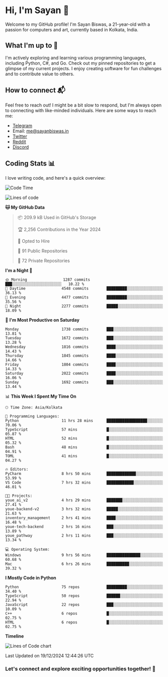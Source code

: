# Hi, I'm Sayan 👋

Welcome to my GitHub profile! I'm Sayan Biswas, a 21-year-old with a passion for computers and art, currently based in Kolkata, India.

## What I'm up to 🚀

I'm actively exploring and learning various programming languages, including Python, C#, and Go. Check out my pinned repositories to get a glimpse of my current projects. I enjoy creating software for fun challenges and to contribute value to others.

## How to connect 📬

Feel free to reach out! I might be a bit slow to respond, but I'm always open to connecting with like-minded individuals. Here are some ways to reach me:

- [Telegram](https://t.me/dank_as_fuck)
- Email: [me@sayanbiswas.in](mailto:me@sayanbiswas.in)
- [Twitter](https://twitter.com/TheDankDel)
- [Reddit](https://www.reddit.com/user/dank_as_fuck_/)
- [Discord](https://discordapp.com/users/506536929152466945)

## Coding Stats 📊

I love writing code, and here's a quick overview:

<!--START_SECTION:waka-->
![Code Time](http://img.shields.io/badge/Code%20Time-2%2C004%20hrs%2012%20mins-blue)

![Lines of code](https://img.shields.io/badge/From%20Hello%20World%20I%27ve%20Written-6.4%20million%20lines%20of%20code-blue)

**🐱 My GitHub Data** 

> 📦 209.9 kB Used in GitHub's Storage 
 > 
> 🏆 2,256 Contributions in the Year 2024
 > 
> 💼 Opted to Hire
 > 
> 📜 91 Public Repositories 
 > 
> 🔑 72 Private Repositories 
 > 
**I'm a Night 🦉** 

```text
🌞 Morning                1287 commits        ███░░░░░░░░░░░░░░░░░░░░░░   10.22 % 
🌆 Daytime                4548 commits        █████████░░░░░░░░░░░░░░░░   36.13 % 
🌃 Evening                4477 commits        █████████░░░░░░░░░░░░░░░░   35.56 % 
🌙 Night                  2277 commits        █████░░░░░░░░░░░░░░░░░░░░   18.09 % 
```
📅 **I'm Most Productive on Saturday** 

```text
Monday                   1738 commits        ███░░░░░░░░░░░░░░░░░░░░░░   13.81 % 
Tuesday                  1672 commits        ███░░░░░░░░░░░░░░░░░░░░░░   13.28 % 
Wednesday                1816 commits        ████░░░░░░░░░░░░░░░░░░░░░   14.43 % 
Thursday                 1845 commits        ████░░░░░░░░░░░░░░░░░░░░░   14.66 % 
Friday                   1804 commits        ████░░░░░░░░░░░░░░░░░░░░░   14.33 % 
Saturday                 2022 commits        ████░░░░░░░░░░░░░░░░░░░░░   16.06 % 
Sunday                   1692 commits        ███░░░░░░░░░░░░░░░░░░░░░░   13.44 % 
```


📊 **This Week I Spent My Time On** 

```text
🕑︎ Time Zone: Asia/Kolkata

💬 Programming Languages: 
Python                   11 hrs 28 mins      ██████████████████░░░░░░░   70.06 % 
TypeScript               57 mins             █░░░░░░░░░░░░░░░░░░░░░░░░   05.87 % 
HTML                     52 mins             █░░░░░░░░░░░░░░░░░░░░░░░░   05.32 % 
Bash                     48 mins             █░░░░░░░░░░░░░░░░░░░░░░░░   04.91 % 
TOML                     41 mins             █░░░░░░░░░░░░░░░░░░░░░░░░   04.27 % 

🔥 Editors: 
PyCharm                  8 hrs 50 mins       █████████████░░░░░░░░░░░░   53.99 % 
VS Code                  7 hrs 32 mins       ████████████░░░░░░░░░░░░░   46.01 % 

🐱‍💻 Projects: 
youe_ai_v2               4 hrs 29 mins       ███████░░░░░░░░░░░░░░░░░░   27.41 % 
youe-backend-v2          3 hrs 32 mins       █████░░░░░░░░░░░░░░░░░░░░   21.63 % 
inventory_management     2 hrs 41 mins       ████░░░░░░░░░░░░░░░░░░░░░   16.48 % 
youe-tech-backend        2 hrs 16 mins       ███░░░░░░░░░░░░░░░░░░░░░░   13.89 % 
youe_pathway             2 hrs 11 mins       ███░░░░░░░░░░░░░░░░░░░░░░   13.34 % 

💻 Operating System: 
Windows                  9 hrs 56 mins       ███████████████░░░░░░░░░░   60.68 % 
Mac                      6 hrs 26 mins       ██████████░░░░░░░░░░░░░░░   39.32 % 
```

**I Mostly Code in Python** 

```text
Python                   75 repos            █████████░░░░░░░░░░░░░░░░   34.40 % 
TypeScript               50 repos            ██████░░░░░░░░░░░░░░░░░░░   22.94 % 
JavaScript               22 repos            ███░░░░░░░░░░░░░░░░░░░░░░   10.09 % 
C++                      6 repos             █░░░░░░░░░░░░░░░░░░░░░░░░   02.75 % 
HTML                     6 repos             █░░░░░░░░░░░░░░░░░░░░░░░░   02.75 % 
```



**Timeline**

![Lines of Code chart](https://raw.githubusercontent.com/Dank-del/Dank-del/main/assets/bar_graph.png)


 Last Updated on 19/12/2024 12:44:26 UTC
<!--END_SECTION:waka-->

### Let's connect and explore exciting opportunities together! 🚀
